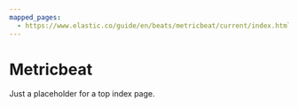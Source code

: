 ```yaml
---
mapped_pages:
  - https://www.elastic.co/guide/en/beats/metricbeat/current/index.html
---
```


# Metricbeat

Just a placeholder for a top index page.
